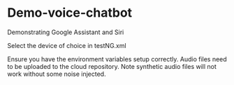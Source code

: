 # Demo-voice-chatbot
Demonstrating Google Assistant and Siri

Select the device of choice in testNG.xml

Ensure you have the environment variables setup correctly. 
Audio files need to be uploaded to the cloud repository. Note synthetic audio files will not work without some noise injected.


